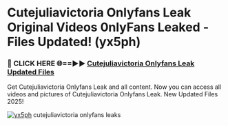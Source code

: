 # Cutejuliavictoria Onlyfans Leak Original Videos 0nlyFans Leaked - Files Updated! (yx5ph)

<h3>🔴 CLICK HERE 🌐==►► <a href="https://tinyurl.com/2jnfzry5" rel="nofollow">Cutejuliavictoria Onlyfans Leak Updated Files</a></h3>

Get Cutejuliavictoria Onlyfans Leak and all content. Now you can access all videos and pictures of Cutejuliavictoria Onlyfans Leak. New Updated Files 2025!

[![yx5ph](https://i.imgur.com/GyGTBgg.gif)](https://tinyurl.com/2jnfzry5)
cutejuliavictoria onlyfans leaks